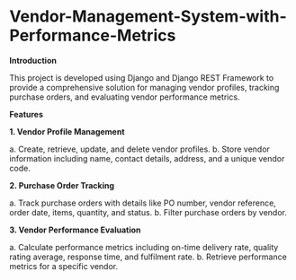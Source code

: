 # Vendor-Management-System-with-Performance-Metrics
**Introduction**

This project is developed using Django and Django REST Framework to provide a comprehensive solution for managing vendor profiles, tracking purchase orders, and evaluating vendor performance metrics.

**Features**


**1. Vendor Profile Management**

a. Create, retrieve, update, and delete vendor profiles.
b. Store vendor information including name, contact details, address, and a unique vendor code.

**2. Purchase Order Tracking**

a. Track purchase orders with details like PO number, vendor reference, order date, items, quantity, and status.
b. Filter purchase orders by vendor.

**3. Vendor Performance Evaluation**

a. Calculate performance metrics including on-time delivery rate, quality rating average, response time, and fulfilment rate.
b. Retrieve performance metrics for a specific vendor.

